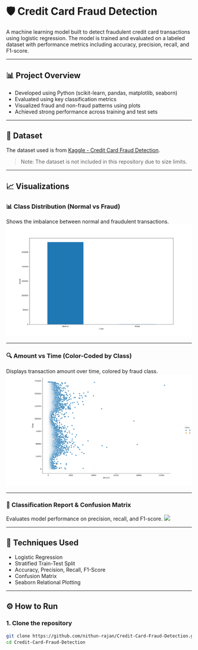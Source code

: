 # 🛡️ Credit Card Fraud Detection

A machine learning model built to detect fraudulent credit card transactions using logistic regression. The model is trained and evaluated on a labeled dataset with performance metrics including accuracy, precision, recall, and F1-score.

---

## 📊 Project Overview

- Developed using Python (scikit-learn, pandas, matplotlib, seaborn)
- Evaluated using key classification metrics
- Visualized fraud and non-fraud patterns using plots
- Achieved strong performance across training and test sets

---

## 📂 Dataset

The dataset used is from [Kaggle - Credit Card Fraud Detection](https://www.kaggle.com/datasets/mlg-ulb/creditcardfraud).  
> Note: The dataset is not included in this repository due to size limits.

---
## 📈 Visualizations

### 📊 Class Distribution (Normal vs Fraud)
Shows the imbalance between normal and fraudulent transactions.
<img src="Figure_1.png" width="600"/>

---

### 🔍 Amount vs Time (Color-Coded by Class)
Displays transaction amount over time, colored by fraud class.
<img src="Figure_2.png" width="600"/>

---

### 🧾 Classification Report & Confusion Matrix
Evaluates model performance on precision, recall, and F1-score.
<img src="Screenshot 2025-06-08 at 9.07.45 PM.png" width="600"/>

---


## 🔧 Techniques Used

- Logistic Regression
- Stratified Train-Test Split
- Accuracy, Precision, Recall, F1-Score
- Confusion Matrix
- Seaborn Relational Plotting

---

## ⚙️ How to Run

### 1. Clone the repository
```bash
git clone https://github.com/nithun-rajan/Credit-Card-Fraud-Detection.git
cd Credit-Card-Fraud-Detection

